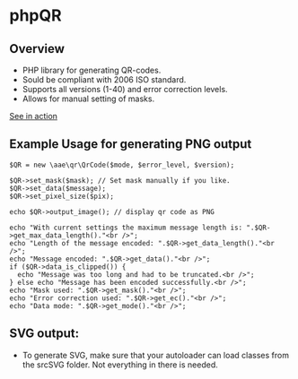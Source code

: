 # phpQR

## Overview
- PHP library for generating QR-codes.
- Sould be compliant with 2006 ISO standard.
- Supports all versions (1-40) and error correction levels.
- Allows for manual setting of masks.

[See in action](http://www.anconaesselmann.com/qr)

## Example Usage for generating PNG output

    $QR = new \aae\qr\QrCode($mode, $error_level, $version);

    $QR->set_mask($mask); // Set mask manually if you like.
    $QR->set_data($message);
    $QR->set_pixel_size($pix);

    echo $QR->output_image(); // display qr code as PNG

    echo "With current settings the maximum message length is: ".$QR->get_max_data_length()."<br />";
    echo "Length of the message encoded: ".$QR->get_data_length()."<br />";
    echo "Message encoded: ".$QR->get_data()."<br />";
    if ($QR->data_is_clipped()) {
      echo "Message was too long and had to be truncated.<br />";
    } else echo "Message has been encoded successfully.<br />";
    echo "Mask used: ".$QR->get_mask()."<br />";
    echo "Error correction used: ".$QR->get_ec()."<br />";
    echo "Data mode: ".$QR->get_mode()."<br />";

## SVG output:

- To generate SVG, make sure that your autoloader can load classes from the srcSVG folder. Not everything in there is needed.

